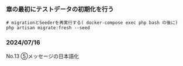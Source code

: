 ### 章の最初にテストデータの初期化を行う
```
# migrationとSeederを再実行する( docker-compose exec php bash の後に)
php artisan migrate:fresh --seed
```

### 2024/07/16
No.13 ⑤メッセージの日本語化

